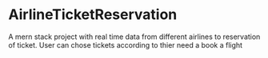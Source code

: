 # AirlineTicketReservation
A mern stack project with real time data from different airlines to  reservation of ticket. User can chose tickets according to thier need a book a flight 
